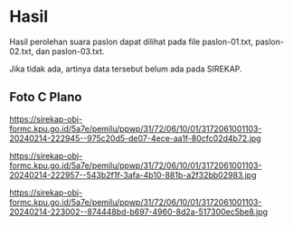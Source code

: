 # Hasil

Hasil perolehan suara paslon dapat dilihat pada file paslon-01.txt, paslon-02.txt, dan paslon-03.txt.

Jika tidak ada, artinya data tersebut belum ada pada SIREKAP.

## Foto C Plano

https://sirekap-obj-formc.kpu.go.id/5a7e/pemilu/ppwp/31/72/06/10/01/3172061001103-20240214-222945--975c20d5-de07-4ece-aa1f-80cfc02d4b72.jpg

https://sirekap-obj-formc.kpu.go.id/5a7e/pemilu/ppwp/31/72/06/10/01/3172061001103-20240214-222957--543b2f1f-3afa-4b10-881b-a2f32bb02983.jpg

https://sirekap-obj-formc.kpu.go.id/5a7e/pemilu/ppwp/31/72/06/10/01/3172061001103-20240214-223002--874448bd-b697-4960-8d2a-517300ec5be8.jpg
